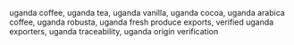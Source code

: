 uganda coffee, uganda tea, uganda vanilla, uganda cocoa, uganda arabica coffee, uganda robusta, uganda fresh produce exports, verified uganda exporters, uganda traceability, uganda origin verification
